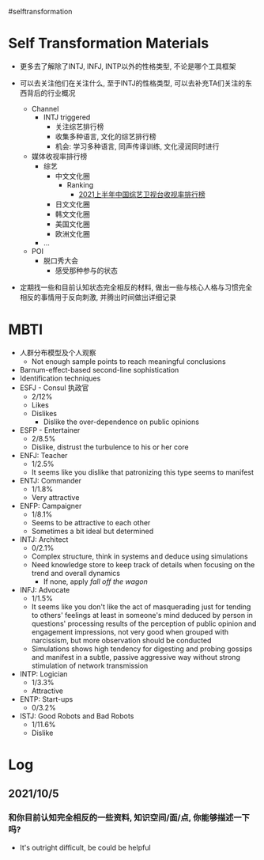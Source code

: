 #selftransformation
# Self Transformation Materials
- 更多去了解除了INTJ, INFJ,  INTP以外的性格类型, 不论是哪个工具框架
- 可以去关注他们在关注什么, 至于INTJ的性格类型, 可以去补充TA们关注的东西背后的行业概况
    - Channel
      - INTJ triggered
        - 关注综艺排行榜
        - 收集多种语言, 文化的综艺排行榜
        - 机会: 学习多种语言, 同声传译训练, 文化浸润同时进行
    - 媒体收视率排行榜
      - 综艺
        - 中文文化圈
          - Ranking
            - [2021上半年中国综艺卫视台收视率排行榜](https://www.zaobao.com.sg/entertainment/story20210710-1167097)
        - 日文文化圈
        - 韩文文化圈
        - 美国文化圈
        - 欧洲文化圈
      - ...
    - POI
      - 脱口秀大会
        - 感受那种参与的状态

- 定期找一些和目前认知状态完全相反的材料, 做出一些与核心人格与习惯完全相反的事情用于反向刺激, 并腾出时间做出详细记录
# MBTI
- 人群分布模型及个人观察
  - Not enough sample points to reach meaningful conclusions
- Barnum-effect-based second-line sophistication 
- Identification techniques
- ESFJ - Consul 执政官
  - 2/12%
  - Likes
  - Dislikes
    - Dislike the over-dependence on public opinions
- ESFP - Entertainer
  - 2/8.5%
  - Dislike, distrust the turbulence to his or her core
- ENFJ: Teacher
  - 1/2.5%
  - It seems like you dislike that patronizing this type seems to manifest
- ENTJ: Commander
  - 1/1.8%
  - Very attractive
- ENFP: Campaigner
  - 1/8.1%
  - Seems to be attractive to each other
  - Sometimes a bit ideal but determined
- INTJ: Architect
  - 0/2.1%
  - Complex structure, think in systems and deduce using simulations
  - Need knowledge store to keep track of details when focusing on the trend and overall dynamics
    - If none, apply *fall off the wagon*
- INFJ: Advocate
  - 1/1.5%
  - It seems like you don't like the act of masquerading just for tending to others' feelings at least in someone's mind deduced by person in questions' processing results of the perception of public opinion and engagement impressions, not very good when grouped with narcissism, but more observation should be conducted
  - Simulations shows high tendency for digesting and probing gossips and manifest in a subtle, passive aggressive way without strong stimulation of network transmission
- INTP: Logician
  - 1/3.3%
  - Attractive
- ENTP: Start-ups
  - 0/3.2%
- ISTJ: Good Robots and Bad Robots
  - 1/11.6%
  - Dislike


# Log
## 2021/10/5

### 和你目前认知完全相反的一些资料, 知识空间/面/点, 你能够描述一下吗?
- It's outright difficult, be could be helpful